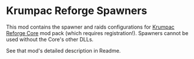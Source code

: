 # Krumpac Reforge Spawners

This mod contains the spawner and raids configurations for [Krumpac Reforge Core](https://valheim.thunderstore.io/package/Krumpac/Krumpac_Reforge_Core/) mod pack (which requires registration!). Spawners cannot be used without the Core's other DLLs.

See that mod's detailed description in Readme.
